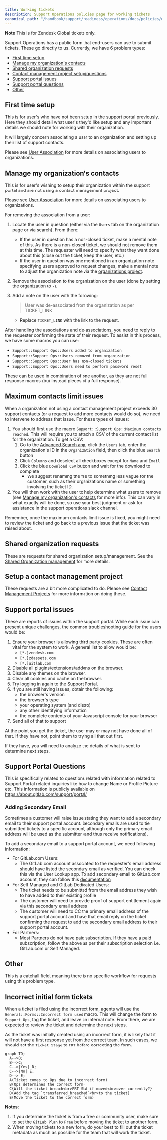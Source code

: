 ```yaml
---
title: Working tickets
description: Support Operations policies page for working tickets
canonical_path: "/handbook/support/readiness/operations/docs/policies/working_tickets"
---
```


**Note** This is for Zendesk Global tickets only.

Support Operations has a public form that end-users can use to submit tickets.
These go directly to us. Currently, we have 6 problem types:

- [First time setup](#first-time-setup)
- [Manage my organization's contacts](#manage-my-organizations-contacts)
- [Shared organization requests](#shared-organization-requests)
- [Contact management project setup/questions](#setup-a-contact-management-project)
- [Support portal issues](#support-portal-issues)
- [Support portal questions](#support-portal-questions)
- [Other](#other)

## First time setup

This is for user's who have not been setup in the support portal previously.
Here they should detail what user's they'd like setup and any
important details we should note for working with their organization.

It will largely concern associating a user to an organization and setting up
their list of support contacts.

Please see
[User Association](/handbook/support/readiness/operations/docs/zendesk/user_association/)
for more details on associating users to organizations.

## Manage my organization's contacts

This is for user's wishing to setup their organization within the support portal
and are not using a contact management project.

Please see
[User Association](/handbook/support/readiness/operations/docs/zendesk/user_association/)
for more details on associating users to organizations.

For removing the association from a user:

1. Locate the user in question (either via the `Users` tab on the organization
   page or via search). From there:
   - If the user in question has a non-closed ticket, make a mental note of
     this. As there is a non-closed ticket, we should not remove them at this
     time. The requester will need to specify what they want done about this
     (close out the ticket, keep the user, etc.)
   - If the user in question was one mentioned in an organization note
     specifying users approved to request changes, make a mental note to
     adjust the organization note via the
     [organizations project](https://gitlab.com/gitlab-com/support/zendesk-global/organizations).
1. Remove the association to the organization on the user (done by setting the
   organization to `-`).
1. Add a note on the user with the following:
   > User was de-associated from the organization as per TICKET_LINK

   - Replace `TICKET_LINK` with the link to the request.

After handling the associations and de-associations, you need to reply to the
requester confirming the state of their request. To assist in this process, we
have some macros you can use:

- `Support::Support Ops::Users added to organization`
- `Support::Support Ops::Users removed from organization`
- `Support::Support Ops::User has non-closed tickets`
- `Support::Support Ops::Users need to perform password reset`

These can be used in combination of one another, as they are not full response
macros (but instead pieces of a full response).

## Maximum contacts limit issues

When a organization not using a contact management project exceeds 30 support
contacts (or a request to add more contacts would do so), we need to intervene
to address that issue. For these types of issues:

1. You should first use the macro
   `Support::Support Ops::Maximum contacts reached`. This will require you to
   attach a CSV of the current contact list for the organization. To get a CSV:
   1. Go to the
      [Advanced Search app](https://gitlab.zendesk.com/agent/apps/advanced-search),
      click the `Users` tab, enter the organization's ID in the `Organization`
      field, then click the blue `Search` button
   1. Click `Columns` and deselect all checkboxes except for `Name` and `Email`
   1. Click the blue `Download CSV` button and wait for the download to complete
      - We suggest renaming the file to something less vague for the customer,
        such as their organizations name or something involving the ticket ID.
1. You will then work with the user to help determine what users to remove (see
   [Manage my organization's contacts](#manage-my-organizations-contacts) for
   more info). This can vary in what exactly will be done, so use your best
   judgment or ask for assistance in the support operations slack channel.

Remember, once the maximum contacts limit issue is fixed, you might need to
review the ticket and go back to a previous issue that the ticket was raised
about.

## Shared organization requests

These are requests for shared organization setup/management. See the
[Shared Organization management](/handbook/support/readiness/operations/docs/zendesk/organizations/#shared-organization-management)
for more details.

## Setup a contact management project

These requests are a bit more complicated to do. Please see
[Contact Management Projects](/handbook/support/readiness/operations/docs/gitlab/contact_management_projects/)
for more information on doing these.

## Support portal issues

These are reports of issues within the support portal. While each issue can
present unique challenges, the common troubleshooting guide for the users would
be:

1. Ensure your browser is allowing third party cookies. These are often vital
   for the system to work. A general list to allow would be:
   - `[*.]zendesk.com`
   - `[*.]zdassets.com`
   - `[*.]gitlab.com`
1. Disable all plugins/extensions/addons on the browser.
1. Disable any themes on the browser.
1. Clear all cookies and cache on the browser.
1. Try logging in again to the Support Portal.
1. If you are still having issues, obtain the following:
   - the browser's version
   - the browser's type
   - your operating system (and distro)
   - any other identifying information
   - the complete contents of your Javascript console for your browser
1. Send all of that to support

At the point you get the ticket, the user may or may not have done all of that.
If they have not, point them to trying all that out first.

If they have, you will need to analyze the details of what is sent to determine
next steps.

## Support Portal Questions

This is specifically related to questions related with information related to
Support Portal related inquiries like how to change Name or Profile Picture etc.
This information is publicly available on https://about.gitlab.com/support/portal/

### Adding Secondary Email

Sometimes a customer will raise issue stating they want to add a secondary
email to their support portal account. Secondary emails are used to tie
submitted tickets to a specific account, although only the primary email address
will be used as the submitter (and thus receive notifications).

To add a secondary email to a support portal account, we need following
information:

- For GitLab.com Users:
  - The GitLab.com account associated to the requester's email address should
    have listed the secondary email as verified. You can check this via the User
    Lookup app. To add secondary email to GitLab.com account, they can follow this
    [documentation](https://docs.gitlab.com/ee/user/profile/#add-emails-to-your-user-profile)
- For Self Managed and GitLab Dedicated Users:
  - The ticket needs to be submitted from the email address they wish to have
    added to their existing profile
  - The customer will need to provide proof of support entitlement again via
    this secondary email address
  - The customer will need to CC the primary email address of the support portal
    account and have that email reply on the ticket confirming the request to
    add the secondary email address to their support portal account.
- For Partners:
  - Most Partners do not have paid subscription. If they have a paid
    subscription, follow the above as per their subscription selection i.e.
    GitLab.com or Self Managed.

## Other

This is a catchall field, meaning there is no specific workflow for requests
using this problem type.

## Incorrect initial form tickets

When a ticket is filed using the incorrect form, agents will use the
`General::Forms::Incorrect form used` macro. This will change the form to `Support Ops`,
tag the ticket, and leave an internal note. From there, we are expected
to review the ticket and determine the next steps.

As the ticket was initially created using an incorrect form, it is likely that it will not have a first response yet from the correct team. In such cases, we should set the `Ticket Stage` to `FRT` before correcting the form. 

```mermaid
graph TD;
  A-->B;
  B-->C;
  C-->|Yes| D;
  C-->|No| E;
  D--> E;
  A(Ticket comes to Ops due to incorrect form)
  B(Ops determines the correct form)
  C{Will the ticket breach<br>FRT SLA if moved<br>over currently?}
  D(Add the tag `transferred_breached`<br>to the ticket)
  E(Move the ticket to the correct form)
```

**Notes**:

1. If you determine the ticket is from a free or community user, make sure to set the `GitLab Plan` to `Free`
before moving the ticket to another form.
1. When moving tickets to a new form, do your best to fill out the ticket
   metadata as much as possible for the team that will work the ticket.
